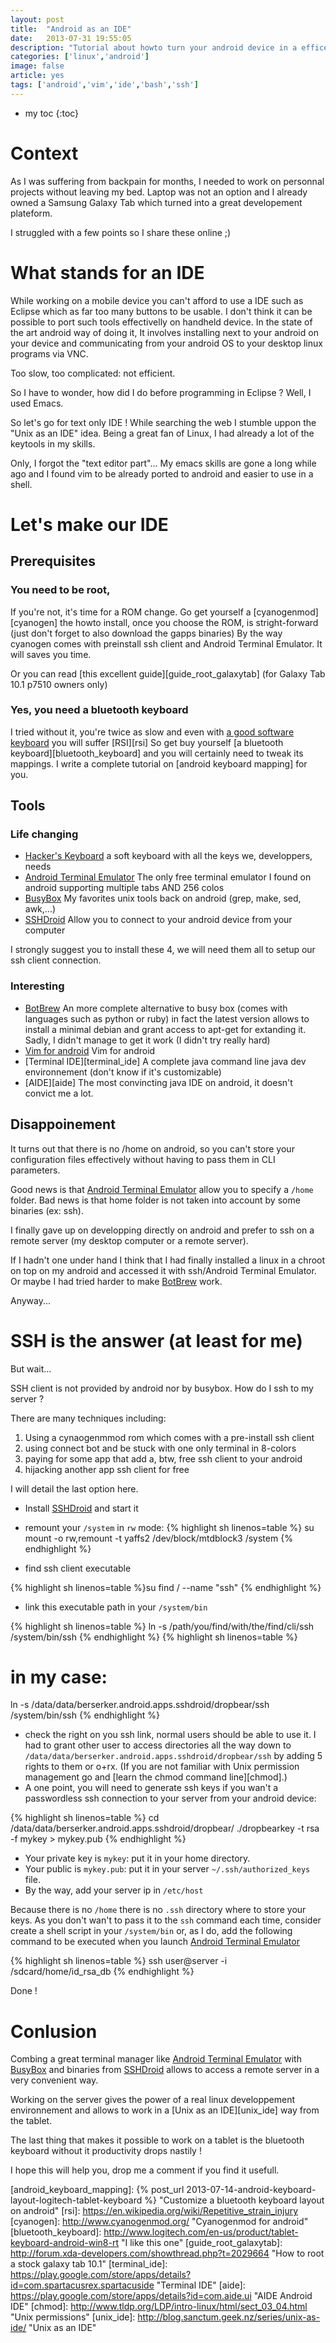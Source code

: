 ```yaml
---
layout: post
title:  "Android as an IDE"
date:   2013-07-31 19:55:05
description: "Tutorial about howto turn your android device in a efficent working ide with ssh"
categories: ['linux','android']
image: false
article: yes
tags: ['android','vim','ide','bash','ssh']
---
```


* my toc
{:toc}

# Context

As I was suffering from backpain for months, I needed to work on personnal projects without
leaving my bed. Laptop was not an option and I already owned a Samsung Galaxy Tab which turned
into a great developement plateform.

I struggled with a few points so I share these online ;)

# What stands for an IDE

While working on a mobile device you can't afford to use a IDE such as Eclipse which as far too
many buttons to be usable. I don't think it can be possible to port such tools effectivelly on
handheld device.
In the state of the art android way of doing it, It involves installing next to your android on
your device and communicating from your android OS to your desktop linux programs via VNC.

Too slow, too complicated: not efficient.

So I have to wonder, how did I do before programming in Eclipse ?
Well, I used Emacs.

So let's go for text only IDE !
While searching the web I stumble uppon the "Unix as an IDE" idea.
Being a great fan of Linux, I had already a lot of the keytools in my skills.

Only, I forgot the "text editor part"... My emacs skills are gone a long while ago and I found
vim to be already ported to android and easier to use in a shell.

# Let's make our IDE

## Prerequisites

### You need to be root,

If you're not, it's time for a ROM change. Go get yourself a [cyanogenmod][cyanogen] the howto
install, once you choose the ROM, is stright-forward (just don't forget to also download the gapps binaries)
By the way cyanogen comes with preinstall  ssh client and Android Terminal Emulator.
It will saves you time.

Or you can read [this excellent guide][guide_root_galaxytab] (for Galaxy Tab 10.1 p7510 owners only)

### Yes, you need a bluetooth keyboard

I tried without it, you're twice as slow and even with [a good software keyboard][hacker_keyboard] you will suffer [RSI][rsi]
So get buy yourself [a bluetooth keyboard][bluetooth_keyboard] and you will certainly need to
tweak its mappings. I write a complete tutorial on [android keyboard mapping] for you.

## Tools

### Life changing

* [Hacker's Keyboard][hacker_keyboard] a soft keyboard with all the keys we, developpers, needs
* [Android Terminal Emulator][android_terminal_emulator] The only free terminal emulator I found on android supporting multiple tabs AND 256 colos
* [BusyBox][busy_box] My favorites unix tools back on android (grep, make, sed, awk,...)
* [SSHDroid][ssh_droid] Allow you to connect to your android device from your computer

I strongly suggest you to install these 4, we will need them all to setup our ssh client
connection.

### Interesting

* [BotBrew][bot_brew] An more complete alternative to busy box (comes with languages such as python or ruby) in fact the latest version allows to install a minimal debian and grant access to apt-get for extanding it. Sadly, I didn't manage to get it work (I didn't try really hard)
* [Vim for android][vim_android] Vim for android
* [Terminal IDE][terminal_ide] A complete java command line java dev environnement (don't know if it's customizable)
* [AIDE][aide] The most convincting java IDE on android, it doesn't convict me a lot.

## Disappoinement

It turns out that there is no /home on android, so you can't store your configuration files
effectively without having to pass them in CLI parameters.

Good news is that [Android Terminal Emulator][android_terminal_emulator] allow you to specify a
`/home` folder. Bad news is that home folder is not taken into account by some binaries (ex: ssh).

I finally gave up on developping directly on android and prefer to ssh on a remote server (my
desktop computer or a remote server).

If I hadn't one under hand I think that I had finally installed a linux in a chroot on top on my
android and accessed it with ssh/Android Terminal Emulator. Or maybe I had tried harder to make
 [BotBrew][bot_brew] work.

Anyway...

# SSH is the answer (at least for me)

But wait...

SSH client is not provided by android nor by busybox.
How do I ssh to my server ?

There are many techniques including:

1. Using a cynaogenmmod rom which comes with a pre-install ssh client
1. using connect bot and be stuck with one only terminal in 8-colors
1. paying for some app that add a, btw, free ssh client to your android
1. hijacking another app ssh client for free

I will detail the last option here.

* Install [SSHDroid][ssh_droid] and start it
* remount your `/system` in `rw` mode:
{% highlight sh linenos=table %}
su
mount -o rw,remount -t yaffs2 /dev/block/mtdblock3 /system
{% endhighlight %}

* find ssh client executable

{% highlight sh linenos=table %}su
find / --name "ssh"
{% endhighlight %}

* link this executable path in your `/system/bin`

{% highlight sh linenos=table %}
ln -s /path/you/find/with/the/find/cli/ssh /system/bin/ssh
{% endhighlight %}
{% highlight sh linenos=table %}
# in my case:
ln -s /data/data/berserker.android.apps.sshdroid/dropbear/ssh /system/bin/ssh
{% endhighlight %}

* check the right on you ssh link, normal users should be able to use it.
I had to grant other user to access directories all the way down to
`/data/data/berserker.android.apps.sshdroid/dropbear/ssh` by adding 5 rights to them or o+rx.
(If you are not familiar with Unix permission  management go and [learn the chmod command
line][chmod].)
* A one point, you will need to generate ssh keys if you wan't a passwordless ssh connection to your server from your android device:


{% highlight sh linenos=table %}
cd /data/data/berserker.android.apps.sshdroid/dropbear/
./dropbearkey -t rsa -f mykey > mykey.pub
{% endhighlight %}

* Your private key is `mykey`: put it in your home directory.
* Your public is `mykey.pub`: put it in your server  `~/.ssh/authorized_keys` file.
* By the way, add your server ip in `/etc/host`

Because there is no `/home` there is no  `.ssh` directory where to store your keys.
As you don't wan't to pass it to the `ssh` command each time, consider create a shell script in
your `/system/bin` or, as I do, add the following command to be executed when you launch [Android Terminal Emulator][android_terminal_emulator]

{% highlight sh linenos=table %}
ssh user@server -i /sdcard/home/id_rsa_db
{% endhighlight %}

Done !

# Conlusion

Combing a great terminal manager like [Android Terminal Emulator][android_terminal_emulator]
with [BusyBox][busy_box] and binaries from [SSHDroid][ssh_droid] allows to access a remote
server in a very convenient way.

Working on the server gives the  power of a real linux developpement environnement and allows to work in a [Unix as an IDE][unix_ide] way from the tablet.

The last thing that makes it possible to work on a tablet is the bluetooth keyboard without it
productivity drops nastily !

I hope this will help you, drop me a comment if you find it usefull.


[ssh_droid]: https://play.google.com/store/apps/details?id=berserker.android.apps.sshdroid "SSHDroid"
[android_terminal_emulator]: https://play.google.com/store/apps/details?id=jackpal.androidterm "Android Terinal emulator"
[busy_box]: https://play.google.com/store/apps/details?id=stericson.busybox "Busy Box for android"
[bot_brew]: http://botbrew.com/ "Bot Brew an alternative to BusyBox"
[vim_android]: https://play.google.com/store/apps/details?id=net.momodalo.app.vimtouch&hl=fr "Vim for android"
[hacker_keyboard]: http://play.google.com/store/apps/details?id=org.pocketworkstation.pckeyboard "Android Hacker Keyboard"
[android_keyboard_mapping]: {% post_url 2013-07-14-android-keyboard-layout-logitech-tablet-keyboard %} "Customize a bluetooth keyboard layout on android"
[rsi]: https://en.wikipedia.org/wiki/Repetitive_strain_injury
[cyanogen]: http://www.cyanogenmod.org/ "Cyanogenmod for android"
[bluetooth_keyboard]: http://www.logitech.com/en-us/product/tablet-keyboard-android-win8-rt "I like this one"
[guide_root_galaxytab]: http://forum.xda-developers.com/showthread.php?t=2029664 "How to root a stock galaxy tab 10.1"
[terminal_ide]: https://play.google.com/store/apps/details?id=com.spartacusrex.spartacuside "Terminal IDE"
[aide]: https://play.google.com/store/apps/details?id=com.aide.ui "AIDE Android IDE"
[chmod]: http://www.tldp.org/LDP/intro-linux/html/sect_03_04.html "Unix permissions"
[unix_ide]: http://blog.sanctum.geek.nz/series/unix-as-ide/ "Unix as an IDE"
